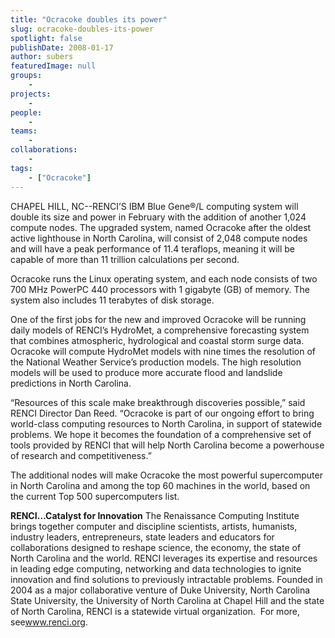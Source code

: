 ```yaml
---
title: "Ocracoke doubles its power"
slug: ocracoke-doubles-its-power
spotlight: false
publishDate: 2008-01-17
author: subers
featuredImage: null
groups:
    - 
projects:
    - 
people:
    - 
teams: 
    - 
collaborations:
    - 
tags:
    - ["Ocracoke"]
---
```

<p class="head2">CHAPEL HILL, NC--RENCI’S IBM Blue Gene®/L computing system will double its size and power in February with the addition of another 1,024 compute nodes. The upgraded system, named Ocracoke after the oldest active lighthouse in North Carolina, will consist of 2,048 compute nodes and will have a peak performance of 11.4 teraflops, meaning it will be capable of more than 11 trillion calculations per second.  <!--more--></p>
Ocracoke runs the Linux operating system, and each node consists of two 700 MHz PowerPC 440 processors with 1 gigabyte (GB) of memory. The system also includes 11 terabytes of disk storage.

One of the first jobs for the new and improved Ocracoke will be running daily models of RENCI’s HydroMet, a comprehensive forecasting system that combines atmospheric, hydrological and coastal storm surge data. Ocracoke will compute HydroMet models with nine times the resolution of the National Weather Service’s production models. The high resolution models will be used to produce more accurate flood and landslide predictions in North Carolina.

“Resources of this scale make breakthrough discoveries possible,” said RENCI Director Dan Reed. “Ocracoke is part of our ongoing effort to bring world-class computing resources to North Carolina, in support of statewide problems. We hope it becomes the foundation of a comprehensive set of tools provided by RENCI that will help North Carolina become a powerhouse of research and competitiveness.”

The additional nodes will make Ocracoke the most powerful supercomputer in North Carolina and among the top 60 machines in the world, based on the current Top 500 supercomputers list.

<strong>RENCI…Catalyst for Innovation</strong>
The Renaissance Computing Institute brings together computer and discipline scientists, artists, humanists, industry leaders, entrepreneurs, state leaders and educators for collaborations designed to reshape science, the economy, the state of North Carolina and the world. RENCI leverages its expertise and resources in leading edge computing, networking and data technologies to ignite innovation and find solutions to previously intractable problems. Founded in 2004 as a major collaborative venture of Duke University, North Carolina State University, the University of North Carolina at Chapel Hill and the state of North Carolina, RENCI is a statewide virtual organization.  For more, see<a href="https://www.renci.org/">www.renci.org</a>.
